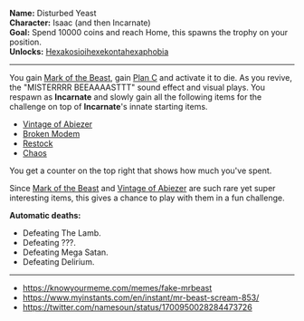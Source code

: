 **Name:** Disturbed Yeast
<br>
**Character:** Isaac (and then Incarnate)
<br>
**Goal:** Spend 10000 coins and reach Home, this spawns the trophy on your position.
<br>
**Unlocks:** [Hexakosioihexekontahexaphobia](/docs/items/passive/amazing/Hexakosioihexekontahexaphobia/idea.md)

---

You gain [Mark of the Beast](), gain [Plan C](https://bindingofisaacrebirth.fandom.com/wiki/Plan_C) and activate it to die.
As you revive, the "MISTERRRR BEEAAAASTTT" sound effect and visual plays.
You respawn as **Incarnate** and slowly gain all the following items for the challenge on top of **Incarnate**'s innate starting items.

- [Vintage of Abiezer](/docs/items/passive/amazing/Vintage%20of%20Abiezer/idea.md)
- [Broken Modem](https://bindingofisaacrebirth.fandom.com/wiki/Broken_Modem)
- [Restock](https://bindingofisaacrebirth.fandom.com/wiki/Restock)
- [Chaos](https://bindingofisaacrebirth.fandom.com/wiki/Chaos)

You get a counter on the top right that shows how much you've spent.

Since [Mark of the Beast]() and [Vintage of Abiezer](/docs/items/passive/amazing/Vintage%20of%20Abiezer/idea.md) are such rare yet super interesting items, this gives a chance to play with them in a fun challenge.

**Automatic deaths:**
- Defeating The Lamb.
- Defeating ???.
- Defeating Mega Satan.
- Defeating Delirium.

---

- https://knowyourmeme.com/memes/fake-mrbeast
- https://www.myinstants.com/en/instant/mr-beast-scream-853/
- https://twitter.com/namesoun/status/1700950028284473726
